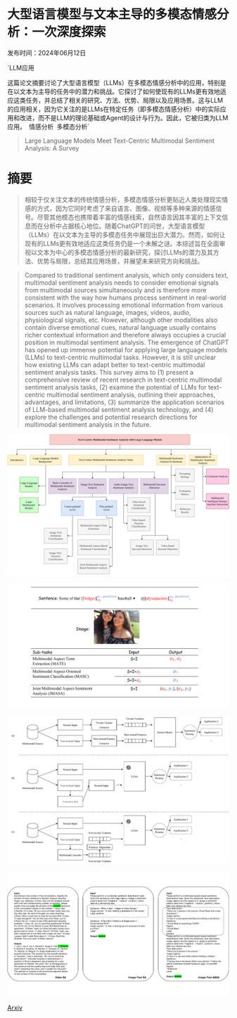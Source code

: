 # 大型语言模型与文本主导的多模态情感分析：一次深度探索

发布时间：2024年06月12日

`LLM应用

这篇论文摘要讨论了大型语言模型（LLMs）在多模态情感分析中的应用，特别是在以文本为主导的任务中的潜力和挑战。它探讨了如何使现有的LLMs更有效地适应这类任务，并总结了相关的研究、方法、优势、局限以及应用场景。这与LLM的应用相关，因为它关注的是LLMs在特定任务（即多模态情感分析）中的实际应用和改进，而不是LLM的理论基础或Agent的设计与行为。因此，它被归类为LLM应用。` `情感分析` `多模态分析`

> Large Language Models Meet Text-Centric Multimodal Sentiment Analysis: A Survey

# 摘要

> 相较于仅关注文本的传统情感分析，多模态情感分析更贴近人类处理现实情感的方式，因为它同时考虑了来自语言、图像、视频等多种来源的情感信号。尽管其他模态也携带着丰富的情感线索，自然语言因其丰富的上下文信息而在分析中占据核心地位。随着ChatGPT的问世，大型语言模型（LLMs）在以文本为主导的多模态任务中展现出巨大潜力。然而，如何让现有的LLMs更有效地适应这类任务仍是一个未解之谜。本综述旨在全面审视以文本为中心的多模态情感分析的最新研究，探讨LLMs的潜力及其方法、优势与局限，总结其应用场景，并展望未来研究方向和挑战。

> Compared to traditional sentiment analysis, which only considers text, multimodal sentiment analysis needs to consider emotional signals from multimodal sources simultaneously and is therefore more consistent with the way how humans process sentiment in real-world scenarios. It involves processing emotional information from various sources such as natural language, images, videos, audio, physiological signals, etc. However, although other modalities also contain diverse emotional cues, natural language usually contains richer contextual information and therefore always occupies a crucial position in multimodal sentiment analysis. The emergence of ChatGPT has opened up immense potential for applying large language models (LLMs) to text-centric multimodal tasks. However, it is still unclear how existing LLMs can adapt better to text-centric multimodal sentiment analysis tasks. This survey aims to (1) present a comprehensive review of recent research in text-centric multimodal sentiment analysis tasks, (2) examine the potential of LLMs for text-centric multimodal sentiment analysis, outlining their approaches, advantages, and limitations, (3) summarize the application scenarios of LLM-based multimodal sentiment analysis technology, and (4) explore the challenges and potential research directions for multimodal sentiment analysis in the future.

![大型语言模型与文本主导的多模态情感分析：一次深度探索](../../../paper_images/2406.08068/x1.png)

![大型语言模型与文本主导的多模态情感分析：一次深度探索](../../../paper_images/2406.08068/x2.png)

![大型语言模型与文本主导的多模态情感分析：一次深度探索](../../../paper_images/2406.08068/x3.png)

![大型语言模型与文本主导的多模态情感分析：一次深度探索](../../../paper_images/2406.08068/x4.png)

[Arxiv](https://arxiv.org/abs/2406.08068)
